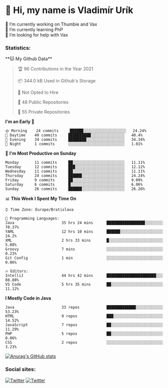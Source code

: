 <h1> 👋 Hi, my name is Vladimír Urík</h1>
<p>
 🔭 I’m currently working on Thumbie and Vax<br>
 🌱 I’m currently learning PhP<br>
 🤔 I’m looking for help with Vax<br>
</p>
<h3>Statistics:</h3>
<!--START_SECTION:waka-->
**🐱 My Github Data** 

> 🏆 96 Contributions in the Year 2021
 > 
> 📦 344.0 kB Used in Github's Storage 
 > 
> 🚫 Not Opted to Hire
 > 
> 📜 48 Public Repositories 
 > 
> 🔑 55 Private Repositories  
 > 
**I'm an Early 🐤** 

```text
🌞 Morning    24 commits     ██████░░░░░░░░░░░░░░░░░░░   24.24% 
🌆 Daytime    40 commits     ██████████░░░░░░░░░░░░░░░   40.4% 
🌃 Evening    34 commits     ████████░░░░░░░░░░░░░░░░░   34.34% 
🌙 Night      1 commits      ░░░░░░░░░░░░░░░░░░░░░░░░░   1.01%

```
📅 **I'm Most Productive on Sunday** 

```text
Monday       11 commits     ██░░░░░░░░░░░░░░░░░░░░░░░   11.11% 
Tuesday      12 commits     ███░░░░░░░░░░░░░░░░░░░░░░   12.12% 
Wednesday    11 commits     ██░░░░░░░░░░░░░░░░░░░░░░░   11.11% 
Thursday     24 commits     ██████░░░░░░░░░░░░░░░░░░░   24.24% 
Friday       9 commits      ██░░░░░░░░░░░░░░░░░░░░░░░   9.09% 
Saturday     6 commits      █░░░░░░░░░░░░░░░░░░░░░░░░   6.06% 
Sunday       26 commits     ██████░░░░░░░░░░░░░░░░░░░   26.26%

```


📊 **This Week I Spent My Time On** 

```text
⌚︎ Time Zone: Europe/Bratislava

💬 Programming Languages: 
Java                     35 hrs 24 mins      █████████████████░░░░░░░░   70.37% 
YAML                     12 hrs 10 mins      ██████░░░░░░░░░░░░░░░░░░░   24.2% 
XML                      2 hrs 33 mins       █░░░░░░░░░░░░░░░░░░░░░░░░   5.08% 
Groovy                   7 mins              ░░░░░░░░░░░░░░░░░░░░░░░░░   0.23% 
Git Config               1 min               ░░░░░░░░░░░░░░░░░░░░░░░░░   0.06%

🔥 Editors: 
IntelliJ                 44 hrs 42 mins      ██████████████████████░░░   88.88% 
VS Code                  5 hrs 35 mins       ██░░░░░░░░░░░░░░░░░░░░░░░   11.12%

```

**I Mostly Code in Java** 

```text
Java                     33 repos            █████████████░░░░░░░░░░░░   53.23% 
HTML                     9 repos             ███░░░░░░░░░░░░░░░░░░░░░░   14.52% 
JavaScript               7 repos             ██░░░░░░░░░░░░░░░░░░░░░░░   11.29% 
PHP                      5 repos             ██░░░░░░░░░░░░░░░░░░░░░░░   8.06% 
CSS                      2 repos             ░░░░░░░░░░░░░░░░░░░░░░░░░   3.23%

```



<!--END_SECTION:waka-->

[![Anurag's GitHub stats](https://github-readme-stats.vercel.app/api?username=vladimir-urik)](https://github.com/anuraghazra/github-readme-stats)

<h3>Social sites:</h3>
<p><a href="https://twitter.com/GGGEDR" target="_blank"><img alt="Twitter" src="https://img.shields.io/badge/twitter-%231DA1F2.svg?&style=for-the-badge&logo=twitter&logoColor=white" /></a> <a href="https://www.reddit.com/user/GGGEDR" target="_blank"><img alt="Twitter" src="https://img.shields.io/badge/reddit-%23FE6262.svg?&style=for-the-badge&logo=reddit&logoColor=white" /></a>
</p>
